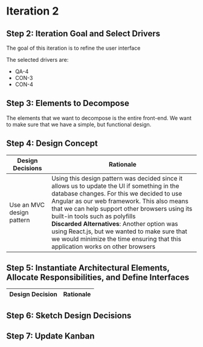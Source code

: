 # Iteration 2

## Step 2: Iteration Goal and Select Drivers

The goal of this iteration is to refine the user interface

The selected drivers are:

* QA-4
* CON-3
* CON-4

## Step 3: Elements to Decompose

The elements that we want to decompose is the entire front-end. We want to make sure that we have a simple, but functional design.

## Step 4: Design Concept

| Design Decisions | Rationale |
| ---------------- | --------- |
| Use an MVC design pattern | Using this design pattern was decided since it allows us to update the UI if something in the database changes. For this we decided to use Angular as our web framework. This also means that we can help support other browsers using its built-in tools such as polyfills </br> **Discarded Alternatives**: Another option was using React.js, but we wanted to make sure that we would minimize the time ensuring that this application works on other browsers|

## Step 5: Instantiate Architectural Elements, Allocate Responsibilities, and Define Interfaces

| Design Decision | Rationale |
| --------------- | --------- |

## Step 6: Sketch Design Decisions

## Step 7: Update Kanban